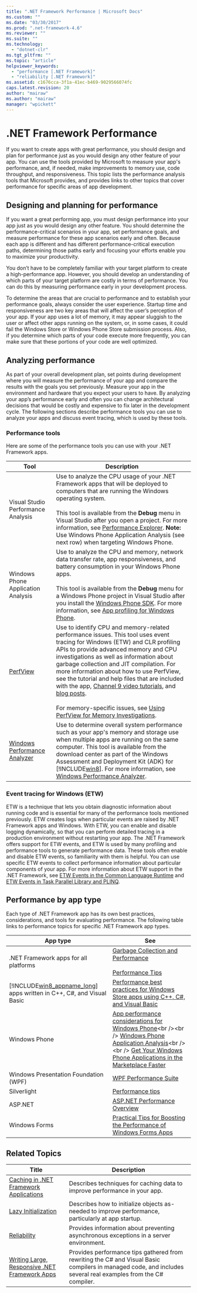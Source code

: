 ```yaml
---
title: ".NET Framework Performance | Microsoft Docs"
ms.custom: ""
ms.date: "03/30/2017"
ms.prod: ".net-framework-4.6"
ms.reviewer: ""
ms.suite: ""
ms.technology: 
  - "dotnet-clr"
ms.tgt_pltfrm: ""
ms.topic: "article"
helpviewer_keywords: 
  - "performance [.NET Framework]"
  - "reliability [.NET Framework]"
ms.assetid: c1676cca-3f1a-41ec-b469-9029566074fc
caps.latest.revision: 20
author: "mairaw"
ms.author: "mairaw"
manager: "wpickett"
---
```

# .NET Framework Performance
If you want to create apps with great performance, you should design and plan for performance just as you would design any other feature of your app. You can use the tools provided by Microsoft to measure your app's performance, and, if needed, make improvements to memory use, code throughput, and responsiveness. This topic lists the performance analysis tools that Microsoft provides, and provides links to other topics that cover performance for specific areas of app development.  
  
## Designing and planning for performance  
 If you want a great performing app, you must design performance into your app just as you would design any other feature. You should determine the performance-critical scenarios in your app, set performance goals, and measure performance for these app scenarios early and often. Because each app is different and has different performance-critical execution paths, determining those paths early and focusing your efforts enable you to maximize your productivity.  
  
 You don’t have to be completely familiar with your target platform to create a high-performance app. However, you should develop an understanding of which parts of your target platform are costly in terms of performance. You can do this by measuring performance early in your development process.  
  
 To determine the areas that are crucial to performance and to establish your performance goals, always consider the user experience. Startup time and responsiveness are two key areas that will affect the user’s perception of your app. If your app uses a lot of memory, it may appear sluggish to the user or affect other apps running on the system, or, in some cases, it could fail the Windows Store or Windows Phone Store submission process. Also, if you determine which parts of your code execute more frequently, you can make sure that these portions of your code are well optimized.  
  
## Analyzing performance  
 As part of your overall development plan, set points during development where you will measure the performance of your app and compare the results with the goals you set previously. Measure your app in the environment and hardware that you expect your users to have. By analyzing your app’s performance early and often you can change architectural decisions that would be costly and expensive to fix later in the development cycle. The following sections describe performance tools you can use to analyze your apps and discuss event tracing, which is used by these tools.  
  
### Performance tools  
 Here are some of the performance tools you can use with your .NET Framework apps.  
  
|Tool|Description|  
|----------|-----------------|  
|Visual Studio Performance Analysis|Use to analyze the CPU usage of your .NET Framework apps that will be deployed to computers that are running the Windows operating system.<br /><br /> This tool is available from the **Debug** menu in Visual Studio after you open a project. For more information, see [Performance Explorer](http://msdn.microsoft.com/library/df52b717-a55d-4b1d-8c2e-d5a6a38042f4). **Note:**  Use Windows Phone Application Analysis (see next row) when targeting Windows Phone.|  
|Windows Phone Application Analysis|Use to analyze the CPU and memory, network data transfer rate, app responsiveness, and battery consumption in your Windows Phone apps.<br /><br /> This tool is available from the **Debug** menu for a Windows Phone project in Visual Studio after you install the [Windows Phone SDK](http://go.microsoft.com/fwlink/?LinkId=265773). For more information, see [App profiling for Windows Phone](http://msdn.microsoft.com/library/windowsphone/develop/jj215908\(v=vs.105\).aspx).|  
|[PerfView](http://www.microsoft.com/download/details.aspx?id=28567)|Use to identify CPU and memory-related performance issues. This tool uses event tracing for Windows (ETW)  and CLR profiling APIs to provide advanced memory and CPU investigations as well as information about garbage collection and JIT compilation. For more information about how to use PerfView, see the tutorial and help files that are included with the app, [Channel 9 video tutorials](http://channel9.msdn.com/Series/PerfView-Tutorial), and [blog posts](http://blogs.msdn.com/b/vancem/archive/tags/perfview/).<br /><br /> For memory-specific issues, see [Using PerfView for Memory Investigations](http://channel9.msdn.com/Series/PerfView-Tutorial/PerfView-Tutorial-9-NET-Memory-Investigation-Basics-of-GC-Heap-Snapshots).|  
|[Windows Performance Analyzer](http://www.microsoft.com/download/details.aspx?id=30652)|Use to determine overall system performance such as your app's memory and storage use when multiple apps are running on the same computer. This tool is available from the download center as part of the Windows Assessment and Deployment Kit (ADK) for [!INCLUDE[win8](../../../includes/win8-md.md)]. For more information, see [Windows Performance Analyzer](http://msdn.microsoft.com/library/windows/desktop/hh448170.aspx).|  
  
### Event tracing for Windows (ETW)  
 ETW is a technique that lets you obtain diagnostic information about running code and is essential for many of the performance tools mentioned previously. ETW creates logs when particular events are raised by .NET Framework apps and Windows. With ETW, you can enable and disable logging dynamically, so that you can perform detailed tracing in a production environment without restarting your app. The .NET Framework offers support for ETW events, and ETW is used by many profiling and performance tools to generate performance data. These tools often enable and disable ETW events, so familiarity with them is helpful. You can use specific ETW events to collect performance information about particular components of your app. For more information about ETW support in the .NET Framework, see [ETW Events in the Common Language Runtime](../../../docs/framework/performance/etw-events-in-the-common-language-runtime.md) and [ETW Events in Task Parallel Library and PLINQ](../../../docs/framework/performance/etw-events-in-task-parallel-library-and-plinq.md).  
  
## Performance by app type  
 Each type of .NET Framework app has its own best practices, considerations, and tools for evaluating performance. The following table links to performance topics for specific .NET Framework app types.  
  
|App type|See|  
|--------------|---------|  
|.NET Framework apps for all platforms|[Garbage Collection and Performance](../../../docs/standard/garbage-collection/performance.md)<br /><br /> [Performance Tips](../../../docs/framework/performance/performance-tips.md)|  
|[!INCLUDE[win8_appname_long](../../../includes/win8-appname-long-md.md)] apps written in C++, C#, and Visual Basic|[Performance best practices for Windows Store apps using C++, C#, and Visual Basic](http://msdn.microsoft.com/library/windows/apps/hh750313.aspx)|  
|Windows Phone|[App performance considerations for Windows Phone](http://msdn.microsoft.com/library/windowsphone/develop/ff967560\(v=vs.105\).aspx)<br /><br /> [Windows Phone Application Analysis](http://msdn.microsoft.com/library/windowsphone/develop/hh202934\(v=vs.105\).aspx)<br /><br /> [Get Your Windows Phone Applications in the Marketplace Faster](http://msdn.microsoft.com/magazine/hh781024.aspx)|  
|Windows Presentation Foundation (WPF)|[WPF Performance Suite](http://msdn.microsoft.com/library/67cafaad-57ad-4ecb-9c08-57fac144393e)|  
|Silverlight|[Performance tips](http://msdn.microsoft.com/library/cc189071\(v=vs.95\).aspx)|  
|ASP.NET|[ASP.NET Performance Overview](http://msdn.microsoft.com/library/f882bf1b-a009-4312-ac06-74370ffabc0b)|  
|Windows Forms|[Practical Tips for Boosting the Performance of Windows Forms Apps](http://msdn.microsoft.com/magazine/cc163630.aspx)|  
  
## Related Topics  
  
|Title|Description|  
|-----------|-----------------|  
|[Caching in .NET Framework Applications](../../../docs/framework/performance/caching-in-net-framework-applications.md)|Describes techniques for caching data to improve performance in your app.|  
|[Lazy Initialization](../../../docs/framework/performance/lazy-initialization.md)|Describes how to initialize objects as-needed to improve performance, particularly at app startup.|  
|[Reliability](../../../docs/framework/performance/reliability.md)|Provides information about preventing asynchronous exceptions in a server environment.|  
|[Writing Large, Responsive .NET Framework Apps](../../../docs/framework/performance/writing-large-responsive-apps.md)|Provides performance tips gathered from rewriting the C# and Visual Basic compilers in managed code, and includes several real examples from the C# compiler.|